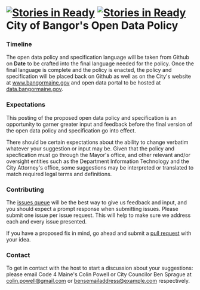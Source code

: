 [![Stories in Ready](https://badge.waffle.io/Code4Maine/bangor-open-data.png?label=ready&title=Ready)](https://waffle.io/Code4Maine/bangor-open-data)
[![Stories in Ready](https://badge.waffle.io/Code4Maine/Bangor-Open-Data-Policy.png?label=ready&title=Ready)](https://waffle.io/Code4Maine/Bangor-Open-Data-Policy)
City of Bangor's Open Data Policy
========================================================

### **Timeline**
The open data policy and specification language will be taken from Github on **Date** to be crafted into the final language needed for the policy. Once the final language is complete and the policy is enacted, the policy and specification will be placed back on Github as well as on the City's website at www.bangormaine.gov and open data portal to be hosted at [data.bangormaine.gov](data.bangormaine.gov). 

### **Expectations**
This posting of the proposed open data policy and specification is an opportunity to garner greater input and feedback before the final version of the open data policy and specification go into effect. 

There should be certain expectations about the ability to change verbatim whatever your suggestion or input may be. Given that the policy and specfication must go through the Mayor's office, and other relevant and/or oversight entities such as the Department Information Technology and the City Attorney's office, some suggestions may be interpreted or translated to match required legal terms and definitions. 

### **Contributing**
The [issues queue](https://github.com/code4maine/Bangor-Open-Data-Policy/issues) will be the best way to give us feedback and input, and you should expect a prompt response when submitting issues. Please submit one issue per issue request. This will help to make sure we address each and every issue presented. 

If you have a proposed fix in mind, go ahead and submit a [pull request](https://github.com/code4maine/Bangor-Open-Data-Policy/pulls) with your idea.

### **Contact**
To get in contact with the host to start a discussion about your suggestions: please email Code 4 Maine's Colin Powell or City Councilor Ben Sprague at colin.powell@gmail.com or bensemailaddress@example.com respectively.
